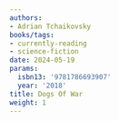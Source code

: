 ```yaml
---
authors:
- Adrian Tchaikovsky
books/tags:
- currently-reading
- science-fiction
date: 2024-05-19
params:
  isbn13: '9781786693907'
  year: '2018'
title: Dogs Of War
weight: 1
---
```



<!--more-->